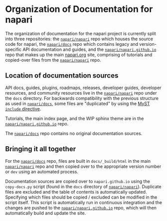 # Organization of Documentation for napari

The organization of documentation for the napari project is currently split into three repositories:
the [`napari/napari`] repo which houses the source code for napari, the [`napari/docs`] repo which contains legacy and version-specific API documentation and guides, and the [`napari/napari.github.io`] repo that makes up the main [napari.org] site, comprising of tutorials and copied-over files from the [`napari/napari`] repo.

## Location of documentation sources

API docs, guides, plugins, roadmaps, releases, developer guides, developer resources, and community resources live in the [`napari/napari`] repo under the `docs` directory. For backwards compatibility with the previous structure as used in [`napari/docs`], some files are "duplicated" by using the [MyST `include` directive](https://myst-parser.readthedocs.io/en/latest/using/howto.html#include-a-file-from-outside-the-docs-folder-like-readme-md).

Tutorials, the main index page, and the WIP sphinx theme are in the [`napari/napari.github.io`] repo.

The [`napari/docs`] repo contains no original documentation sources.

## Bringing it all together

For the [`napari/docs`] repo, files are built in `docs/_build/html` in the main [`napari/napari`] repo and then copied over to the appropriate version number or `dev` using an automated process.

Documentation sources are copied over to `napari.github.io` using the `copy-docs.py` script (found in the `docs` directory of [`napari/napari`]). Duplicate files are excluded and the table of contents is automatically updated. Specifying which files should be copied / excluded can be modified in the script itself. This script is automatically run in continuous integration and the changes are pushed to the [`napari/napari.github.io`] repo, which will then automatically build and update the site.

[`napari/napari`]: https://github.com/napari/napari
[`napari/docs`]: https://github.com/napari/docs
[`napari/napari.github.io`]: https://github.com/napari/napari.github.io
[napari.org]: https://napari.org
